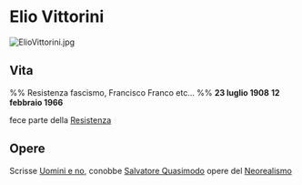 # Elio Vittorini
![ElioVittorini.jpg](https://upload.wikimedia.org/wikipedia/commons/thumb/7/72/ElioVittorini.jpg/220px-ElioVittorini.jpg)

## Vita
%% Resistenza fascismo, Francisco Franco etc... %%
**23 luglio 1908**
**12 febbraio 1966**

fece parte della [Resistenza](../eventi/Resistenza.md)

## Opere
Scrisse [Uomini e no](../opere/Uomini%20e%20no.md), conobbe [Salvatore Quasimodo](Salvatore%20Quasimodo.md)
opere del [Neorealismo](../idee/Neorealismo.md)